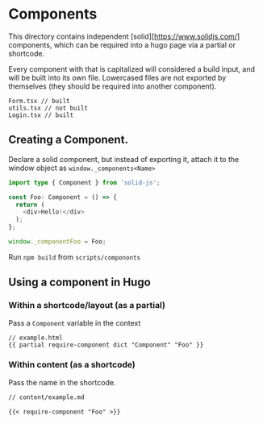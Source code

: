 # Components

This directory contains independent [solid][https://www.solidjs.com/] components, which can be required into a
hugo page via a partial or shortcode.

Every component with that is capitalized will considered a build input, and will be built into its own file. 
Lowercased files are not exported by themselves (they should be required into another component).

```
Form.tsx // built
utils.tsx // not built
Login.tsx // built
```

## Creating a Component.

Declare a solid component, but instead of exporting it, attach it to the window object as `window._components<Name>`

```ts
import type { Component } from 'solid-js';

const Foo: Component = () => {
  return (
    <div>Hello!</div>
  );
};

window._componentFoo = Foo;
```

Run `npm build` from `scripts/compononts`

## Using a component in Hugo

### Within a shortcode/layout (as a partial)

Pass a `Component` variable in the context

```hugo
// example.html
{{ partial require-component dict "Component" "Foo" }}
```

### Within content (as a shortcode)

Pass the name in the shortcode.

```md
// content/example.md

{{< require-component "Foo" >}}
```